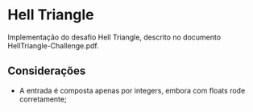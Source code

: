# Hell Triangle

Implementação do desafio Hell Triangle, descrito no documento HellTriangle-Challenge.pdf.


## Considerações

- A entrada é composta apenas por integers, embora com floats rode corretamente;